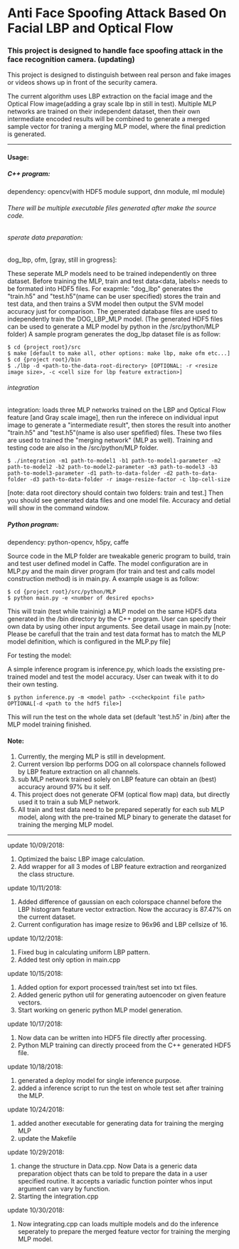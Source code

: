 # Anti Face Spoofing Attack Based On Facial LBP and Optical Flow

### This project is designed to handle face spoofing attack in the face recognition camera. (updating)

This project is designed to distinguish between real person and fake images or videos shows up in front of the security camera.

The current algorithm uses LBP extraction on the facial image and the Optical Flow image(adding a gray scale lbp in still in test). Multiple MLP networks are trained on their independent dataset, then their own intermediate encoded results will be  combined to generate a merged sample vector for traning a merging MLP model, where the final prediction is generated.  

--------------------------
#### Usage:
##### C++ program:
dependency: opencv(with HDF5 module support, dnn module, ml module)

###### There will be multiple executable files generated after make the source code.

###### sperate data preparation: 
dog_lbp, ofm, [gray, still in grogress]:

These seperate MLP models need to be trained independently on three dataset. Before training the MLP, train and test data<data, labels> needs to be formated into HDF5 files. 
For exapmle: "dog_lbp" generates the "train.h5" and "test.h5"(name can be user specified) stores the train and test data, and then trains a SVM model then output the SVM model accuracy just for comparison. The generated database files are used to independently train the DOG_LBP_MLP model.
(The generated HDF5 files can be used to generate a MLP model by python in the /src/python/MLP folder)
A sample program generates the dog_lbp dataset file is as follow:
```
$ cd {project root}/src
$ make [default to make all, other options: make lbp, make ofm etc...]
$ cd {project root}/bin    
$ ./lbp -d <path-to-the-data-root-directory> [OPTIONAL: -r <resize image size>, -c <cell size for lbp feature extraction>] 
```
###### integration
integration: loads three MLP networks trained on the LBP and Optical Flow feature [and Gray scale image], then run the inferece on individual input image to generate a "intermediate result", then stores the result into another "train.h5" and "test.h5"(name is also user spefified) files. These two files are used to trained the "merging network" (MLP as well). Training and testing code are also in the /src/python/MLP folder.
```
$ ./integration -m1 path-to-model1 -b1 path-to-model1-parameter -m2 path-to-model2 -b2 path-to-model2-parameter -m3 path-to-model3 -b3 path-to-model3-parameter -d1 path-to-data-folder -d2 path-to-data-folder -d3 path-to-data-folder -r image-resize-factor -c lbp-cell-size
```
[note: data root directory should contain two folders: train and test.]
Then you should see generated data files and one model file. Accuracy and detial will show in the command window. 

##### Python program:
dependency: python-opencv, h5py, caffe

Source code in the MLP folder are tweakable generic program to build, train and test user defined model in Caffe. The model configuration are in MLP.py and the main dirver program (for train and test and calls model construction method) is in main.py.
A example usage is as follow:
```
$ cd {project root}/src/python/MLP
$ python main.py -e <number of desired epochs> 
```
This will train (test while traininig) a MLP model on the same HDF5 data generated in the /bin directory by the C++ program. User can specify their own data by using other input arguments. See detail usage in main.py
[note: Please be carefull that the train and test data format has to match the MLP model definition, which is configured in the MLP.py file]

For testing the model:

A simple inference program is inference.py, which loads the exsisting pre-trained model and test the model accuracy. User can tweak with it to do their own testing. 
```
$ python inference.py -m <model path> -c<checkpoint file path> OPTIONAL[-d <path to the hdf5 file>]
```
This will run the test on the whole data set (default 'test.h5' in /bin) after the MLP model training finished.


#### Note:
  1. Currently, the merging MLP is still in development.
  2. Current version lbp performs DOG on all colorspace channels followed by LBP feature extraction on all channels.
  3. sub MLP network trained solely on LBP feature can obtain an (best) accuracy around 97% bu it self.
  4. This project does not generate OFM (optical flow map) data, but directly used it to train a sub MLP network.
  5. All train and test data need to be prepared seperatly for each sub MLP model, along with the pre-trained MLP binary to generate the dataset for training the merging MLP model. 

---------------------
update 10/09/2018:
  1. Optimized the baisc LBP image calculation.
  2. Add wrapper for all 3 modes of LBP feature extraction and reorganized the class structure.
  
update 10/11/2018:
  1. Added difference of gaussian on each colorspace channel before the LBP histogram feature vector extraction. Now the accuracy is 87.47% on the current dataset.
  2. Current configuration has image resize to 96x96 and LBP cellsize of 16.

update 10/12/2018:
  1. Fixed bug in calculating uniform LBP pattern.
  2. Added test only option in main.cpp
  
update 10/15/2018:
  1. Added option for export processed train/test set into txt files.
  2. Added generic python util for generating autoencoder on given feature vectors.
  3. Start working on generic python MLP model generation. 

update 10/17/2018:
  1. Now data can be written into HDF5 file directly after processing.
  2. Python MLP training can directly proceed from the C++ generated HDF5 file.

update 10/18/2018:
  1. generated a deploy model for single inference purpose. 
  2. added a inference script to run the test on whole test set after training the MLP.

update 10/24/2018:
  1. added another executable for generating data for training the merging MLP
  2. update the Makefile

update 10/29/2018:
  1. change the structure in Data.cpp. Now Data is a generic data preparation object thats can be told to prepare the data in a user specified routine. It accepts a variadic function pointer whos input argument can vary by function. 
  2. Starting the integration.cpp
  
update 10/30/2018:
  1. Now integrating.cpp can loads multiple models and do the inference seperately to prepare the merged feature vector for training the merging MLP model. 
